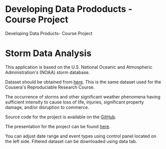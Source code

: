 Developing Data Prododucts - Course Project
=========================
Developing Data Products- Course Project

Storm Data Analysis
==================

This application is based on the U.S. National Oceanic and Atmospheric Administration's (NOAA) storm database.

Dataset should be obtained from [here](https://d396qusza40orc.cloudfront.net/repdata%2Fdata%2FStormData.csv.bz2).
This is the same dataset used for the Cousera's Reproduciable Research Course.

The occurrence of storms and other significant weather phenomena having sufficient intensity to cause loss of life, injuries, significant property damage, and/or disruption to commerce.

Source code for the project is available on the [GitHub](https://github.com/pbaglioni/developing-data-products).

The presentation for the project can be found [here](http://rpubs.com/pbaglioni/???).

You can adjust date range and event types using control panel located on the left side. Filtered dataset can be downloaded using data tab.



